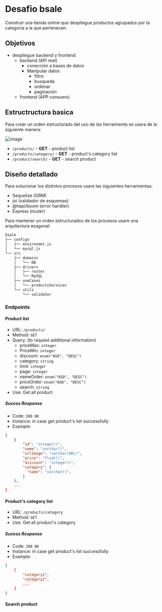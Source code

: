 # Desafio bsale

Construir una tienda online que despliegue productos agrupados por la categoría a la que pertenecen.

## Objetivos

* despliegue backend y frontend
  * backend (API rest)
    * conección a bases de datos
    * Manipular datos
      * filtro
      * busqueda
      * ordenar
      * paginación
  * frontend (APP consumo)

## Estructructura basica

Para crear un orden estructurado del uso de las herramienta se usara de la siguiente manera:

![image](https://i.ibb.co/Vjt3n00/bsale-APIRest.png "bsale-APIRest")

* `/products/` - **GET** - product list
* `/products/category/` - **GET** - product's category list
* `/product/search/` - **GET** - search product

## Diseño detallado

Para solucionar los distintos procesos usare las siguientes herramientas:

* Sequelize (ORM)
* joi (validador de esquemas)
* @hapi/boom (error handler)
* Express (router)

Para mantener un orden estructurados de los procesos usare una arquitectura exagonal:

```bash
bsale
├── configs
│   ├── environmet.js
│   └── mysql.js
└── src
    ├── domains
    │   └── DB
    ├── drivers
    │   ├── router
    │   └── MySQL
    ├── useCases
    │   └── productsServices
    └── utils
        └── validator
```

### Endpoints

#### Product list

* URL: `/products/`
* Method: `GET`
* Query: (to request additional information)
  * priceMax: `integer`
  * PriceMin: `integer`
  * discount: `enum("ASD", "DESC")`
  * category: `string`
  * limit: `integer`
  * page: `integer`
  * nameOrder: `enum("ASD", "DESC")`
  * priceOrder: `enum("ASD", "DESC")`
  * search: `string`
* Use: Get all product

##### Sucess Response

* Code: `200 OK`
* Instance: in case get product's list successfully
* Example:

```json
{
    {
        "id": "integer()",
        "name": "varchar()",
        "urlImage": "varchar(URL)",
        "price": "float()",
        "discount": "integer()",
        "category": {
          "name": "varchar()",          
        }
    },
    ...
}
```

#### Product's category list

* URL: `/products/category`
* Method: `GET`
* Use: Get all product's category

##### Sucess Response

* Code: `200 OK`
* Instance: in case get product's list successfully
* Example:

```json
{
    [
        "category1",
        "category2",
        ...
    ]
}
```

#### Search product
